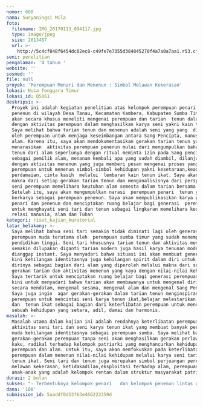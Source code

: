 ```yaml
---
nomor: 600
nama: Suryaningsi Mila
foto:
  filename: IMG_20170113_094117.jpg
  type: image/jpeg
  size: 2813487
  url: >-
    http://5c4cf848f6454dc02ec8-c49fe7e7355d384845270f4a7a0a7aa1.r53.cf2.rackcdn.com/cad1ecbd-f8bf-4fff-a0dc-6151bb3f4c09/IMG_20170113_094117.jpg
seni: penelitian
pengalaman: '4 tahun '
website: ''
sosmed: ''
file: null
proyek: 'Perempuan Menari dan Menenun : Simbol Melawan Kekerasan'
lokasi: Nusa Tenggara Timur
lokasi_id: Q5061
deskripsi: >-
  Proyek ini adalah kegiatan penelitian atas kelompok perempuan penari  dan 
  penenun di wilayah Desa Tanau, Kecamatan Kambera, Kabupaten Sumba Timur. Saya
  akan secara khusus meneliti mengenai perempuan dan tarian  tenun dalam kaitan
  dengan aktivitas perempuan dalam menghasilkan karya seni yakni kain tenun.
  Saya melihat bahwa tarian tenun dan menenun adalah seni yang yang  diciptakan
  oleh perempuan untuk menjaga keseimbangan antara Sang Pencipta, manusia dan
  alam. Karena itu, saya akan mendokumentasikan gerakan tarian tenun yang
  menarasikan  aktivitas perempuan penenun mulai dari mengumpulkan bahan-bahan
  tenun dari alam seperlunya dengan ritual meminta izin pada Sang pencipta
  sebagai pemilik alam, menanam kembali apa yang sudah diambil, dilanjutkan
  dengan aktivitas menenun yang juga memberi pesan mengenai proses yang ditekuni
  perempuan untuk menenun simbol-simbol kehidupan yakni kesetaraan,keadilan,
  perdamaian, cinta kasih  melalui  lembaran kain tenun ikat. Saya akan menggali
  makna dari setiap gerakan tarian tenun dan menganalisisnya dari perspektif
  seni perempuan memelihara keutuhan alam semesta dalam tarian bersama alam.
  Setelah itu, saya akan mengumpulkan narasi  perempuan penari  tenun yang
  berkarya sebagai perempuan penenun. Saya akan mempublikasikan karya perempuan
  penari dan penenun dan menciptakan ruang belajar bagi generasi  perempuan muda
  untuk menghayati seni tari dan tenun sebagai lingkaran memelihara keseimbangan
  relasi manusia, alam dan Tuhan
kategori: riset_kajian_kuratorial
latar_belakang: >-
  Saya melihat bahwa seni tari semakin tidak diminati lagi oleh generasi
  perempuan muda terutama oleh  perempuan sumba timur yang sudah menempuh
  pendidikan tinggi. Seni tari khususnya tarian tenun dan aktivitas menenun 
  semakin dilupakan diganti tarian modern juga hasil karya tenunan modern yang
  dianggap instant. Saya menyadari bahwa situasi ini akan membuat generasi masa
  kini kehilangan identitasnya juga kehilangan spirit dalam diri untuk melihat
  dirinya sebagai bagian dari alam yang diperoleh melalui makna dari setiap
  gerakan tarian dan aktivitas menenun yang kaya dengan nilai-nilai kehidupan.
  Saya tertarik untuk menciptakan ruang belajar bagi generasi perempuan masa
  kini untuk menyadari bahwa tarian akan membawanya untuk mengenal dirinya
  secara mendalam, mengenal sesama, mengenal alam dan mengenal Sang Pencipta.
  Saya juga ingin  agar gerakan-gerakan dalam tarian tenun menginspirasi kaum
  perempuan untuk mencintai seni karya tenun ikat,belajar melestarikan seni tari
  dan  tenun ikat sebagai bagian dari keterlibatan perempuan untuk menenun
  sebuah kehidupan yang setara, adil, damai dan harmonis.  
masalah: >-
  Masalah utama dalam kajian ini adalah rendahnya keterlibatan perempuan dalam
  aktivitas seni tari dan seni karya tenun ikat yang membuat banyak perempuan
  muda kehilangan identitasnya sebagai perempuan sumba. Saya melihat bahwa
  gerakan-gerakan perempuan tanpa seni akan menghasilkan gerakan perlawanan yang
  kaku, radikal terhadap kelompok patriarki yang menghancurkan kehidupan
  perempuan dan alam. Untuk itu, saya akan memfokuskan pada keterlibatan
  perempuan dalam menenun nilai-nilai kehidupan melalui karya seni tari dan
  tenun ikat. Seni tari dan tenun juga merupakan simbol perjuangan perempuan
  melawan kekerasan, ketidakadilan,eksploitasi terhadap alam, perempuan dan
  anak-anak yang adalah kelompok rentan dalam struktur masyarakat patriarki. 
durasi: 2 bulan
sukses: "- Terbentuknya kelompok penari   dan kelompok penenun lintas generasi di wilayah Desa Tanau yang memiliki komitmen untuk menyebarkan pesan-pesan kehidupan melalui tarian dan tenun ikat. \r\n-  Adanya hasil penelitian berupa dokumentasi tarian tenun dalam hubungannya dengan proses yang dilalui perempuan dalam menghasilkan karya tenun ikat beserta publikasi hasil penelitian yang mencakup makna dari gerakan tarian dan aktivitas menenun untuk mendukung perjuangan perempuan melawan kekerasan, ketidakadilan,eksploitasi alam dan manusia melalui seni. "
dana: '100'
submission_id: 5aaddf0d53f63e466223359d
---
```

